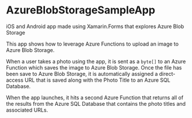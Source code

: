 # AzureBlobStorageSampleApp
iOS and Android app made using Xamarin.Forms that explores Azure Blob Storage

This app shows how to leverage Azure Functions to upload an image to Azure Blob Storage. 

When a user takes a photo using the app, it is sent as a `byte[]` to an Azure Function which saves the image to Azure Blob Storage. Once the file has been save to Azure Blob Storage, it is automatically assigned a direct-access URL that is saved along with the Photo Title to an Azure SQL Database.

When the app launches, it hits a second Azure Function that returns all of the results from the Azure SQL Database that contains the photo titles and associated URLs.
